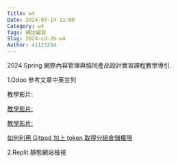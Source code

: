 ```yaml
---
Title: w4
Date: 2024-03-14 11:00
Category: w4
Tags: 網誌編寫
Slug: 2024-cd-2b-w4
Author: 41123234
---
```


2024 Spring 網際內容管理與協同產品設計實習課程教學導引.

<!-- PELICAN_END_SUMMARY -->

1.Odoo 參考文章中英並列

教學影片:
<!DOCTYPE html>
<html>
<head>
  <title>連結至 以第六組為例, 利用 Codespaces 維護倉儲內</title>
</head>
<body>
  <p></p>
  <a href="https://nfuedu-my.sharepoint.com/personal/yen_nfu_edu_tw/_layouts/15/stream.aspx?id=%2Fpersonal%2Fyen%5Fnfu%5Fedu%5Ftw%2FDocuments%2F2024%2Fcd2024%2Fvideo%2Fcd2024%5F2b%5Fw4%5F%E4%BB%A5%E7%AC%AC%E5%85%AD%E7%B5%84%E7%82%BA%E4%BE%8B%2C%20%E5%88%A9%E7%94%A8%20Codespaces%20%E6%94%B9%E7%89%88%2Emp4&nav=eyJyZWZlcnJhbEluZm8iOnsicmVmZXJyYWxBcHAiOiJPbmVEcml2ZUZvckJ1c2luZXNzIiwicmVmZXJyYWxBcHBQbGF0Zm9ybSI6IldlYiIsInJlZmVycmFsTW9kZSI6InZpZXciLCJyZWZlcnJhbFZpZXciOiJNeUZpbGVzTGlua0NvcHkifX0&ga=1&referrer=StreamWebApp%2EWeb&referrerScenario=AddressBarCopied%2Eview"
target="_blank"以第六組為例, 利用 Codespaces 維護倉儲內容</a>
</body>
</html>

教學影片:
<!DOCTYPE html>
<html>
<head>
  <title>連結至 如何利用 Github Actions 編譯 LaTeX 得到分組 pdf 報告</title>
</head>
<body>
  <p></p>
  <a href="[https://nfuedu-my.sharepoint.com/personal/yen_nfu_edu_tw/_layouts/15/stream.aspx?id=%2Fpersonal%2Fyen%5Fnfu%5Fedu%5Ftw%2FDocuments%2F2024%2Fcd2024%2Fvideo%2Fcd2024%5F2b%5Fw4%5F%E4%BB%A5%E7%AC%AC%E5%85%AD%E7%B5%84%E7%82%BA%E4%BE%8B%2C%20%E5%88%A9%E7%94%A8%20Codespaces%20%E6%94%B9%E7%89%88%2Emp4&nav=eyJyZWZlcnJhbEluZm8iOnsicmVmZXJyYWxBcHAiOiJPbmVEcml2ZUZvckJ1c2luZXNzIiwicmVmZXJyYWxBcHBQbGF0Zm9ybSI6IldlYiIsInJlZmVycmFsTW9kZSI6InZpZXciLCJyZWZlcnJhbFZpZXciOiJNeUZpbGVzTGlua0NvcHkifX0&ga=1&referrer=StreamWebApp%2EWeb&referrerScenario=AddressBarCopied%2Eview](https://nfuedu-my.sharepoint.com/personal/yen_nfu_edu_tw/_layouts/15/stream.aspx?id=%2Fpersonal%2Fyen%5Fnfu%5Fedu%5Ftw%2FDocuments%2F2024%2Fcd2024%2Fvideo%2Fcd2024%5F2b%5Fw4%5F%E5%A6%82%E4%BD%95%E4%B8%8A%E5%82%B3%20LaTeX%20%E7%AF%84%E4%BE%8B%E6%AA%94%E6%A1%88%E4%B8%A6%E5%88%A9%E7%94%A8%20Actions%20%E5%9C%A8%E7%B7%9A%E4%B8%8A%E7%B7%A8%E8%AD%AF%E5%87%BA%20pdf%2Emp4&nav=eyJyZWZlcnJhbEluZm8iOnsicmVmZXJyYWxBcHAiOiJPbmVEcml2ZUZvckJ1c2luZXNzIiwicmVmZXJyYWxBcHBQbGF0Zm9ybSI6IldlYiIsInJlZmVycmFsTW9kZSI6InZpZXciLCJyZWZlcnJhbFZpZXciOiJNeUZpbGVzTGlua0NvcHkifX0&ga=1&referrer=StreamWebApp%2EWeb&referrerScenario=AddressBarCopied%2Eview)"
target="_blank"如何利用 Github Actions 編譯 LaTeX 得到分組 pdf 報告</a>
</body>
</html>

教學影片:
<!DOCTYPE html>
<html>
<head>
  <title>連結至 如何利用 Gitpod 加上 token 取得分組倉儲權限</title>
</head>
<body>
  <p></p>
  <a href="https://nfuedu-my.sharepoint.com/personal/yen_nfu_edu_tw/_layouts/15/stream.aspx?id=%2Fpersonal%2Fyen%5Fnfu%5Fedu%5Ftw%2FDocuments%2F2024%2Fcd2024%2Fvideo%2Fcd2024%5F2b%5Fw4%5F%E5%88%A9%E7%94%A8%20Gitpod%20%E8%88%87%E5%80%8B%E4%BA%BA%20token%20%E5%8F%96%E5%BE%97%E5%88%86%E7%B5%84%E5%80%89%E5%84%B2%E6%94%B9%E7%89%88%E6%AC%8A%E9%99%90%2Emp4&nav=eyJyZWZlcnJhbEluZm8iOnsicmVmZXJyYWxBcHAiOiJPbmVEcml2ZUZvckJ1c2luZXNzIiwicmVmZXJyYWxBcHBQbGF0Zm9ybSI6IldlYiIsInJlZmVycmFsTW9kZSI6InZpZXciLCJyZWZlcnJhbFZpZXciOiJNeUZpbGVzTGlua0NvcHkifX0&ga=1&referrer=StreamWebApp%2EWeb&referrerScenario=AddressBarCopied%2Eview" target="_blank">如何利用 Gitpod 加上 token 取得分組倉儲權限</a>
</body>
</html>

2.Replit 靜態網站檢視